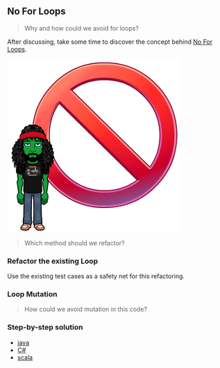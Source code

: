 ## No For Loops
> Why and how could we avoid for loops?

After discussing, take some time to discover the concept behind [No For Loops](https://xtrem-tdd.netlify.app/Flavours/no-for-loops).

![No for loop](../../docs/img/no-for.png)

> Which method should we refactor?

### Refactor the existing Loop
Use the existing test cases as a safety net for this refactoring.

### Loop Mutation
> How could we avoid mutation in this code?

### Step-by-step solution
- [java](../../java/docs/4.no-for-loops.md)
- [C#](../../c%23/docs/4.no-for-loops.md)
- [scala](../../scala/docs/4.no-for-loops.md)